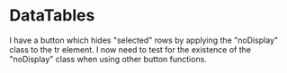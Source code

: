 # DataTables
 
 I have a button which hides "selected" rows by applying the "noDisplay" class to the tr element.
 I now need to test for the existence of the "noDisplay" class when using other button functions.
